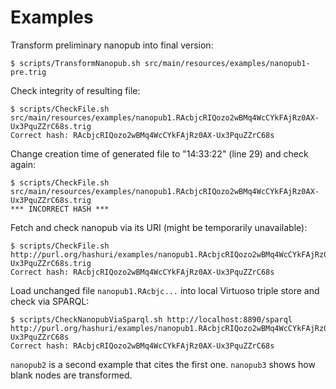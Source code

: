 Examples
========

Transform preliminary nanopub into final version:

    $ scripts/TransformNanopub.sh src/main/resources/examples/nanopub1-pre.trig

Check integrity of resulting file:

    $ scripts/CheckFile.sh src/main/resources/examples/nanopub1.RAcbjcRIQozo2wBMq4WcCYkFAjRz0AX-Ux3PquZZrC68s.trig
    Correct hash: RAcbjcRIQozo2wBMq4WcCYkFAjRz0AX-Ux3PquZZrC68s

Change creation time of generated file to "14:33:22" (line 29) and check again:

    $ scripts/CheckFile.sh src/main/resources/examples/nanopub1.RAcbjcRIQozo2wBMq4WcCYkFAjRz0AX-Ux3PquZZrC68s.trig
    *** INCORRECT HASH ***

Fetch and check nanopub via its URI (might be temporarily unavailable):

    $ scripts/CheckFile.sh http://purl.org/hashuri/examples/nanopub1.RAcbjcRIQozo2wBMq4WcCYkFAjRz0AX-Ux3PquZZrC68s.trig
    Correct hash: RAcbjcRIQozo2wBMq4WcCYkFAjRz0AX-Ux3PquZZrC68s

Load unchanged file `nanopub1.RAcbjc...` into local Virtuoso triple store and check via SPARQL:

    $ scripts/CheckNanopubViaSparql.sh http://localhost:8890/sparql http://purl.org/hashuri/examples/nanopub1.RAcbjcRIQozo2wBMq4WcCYkFAjRz0AX-Ux3PquZZrC68s
    Correct hash: RAcbjcRIQozo2wBMq4WcCYkFAjRz0AX-Ux3PquZZrC68s

`nanopub2` is a second example that cites the first one. `nanopub3` shows how blank nodes are
transformed.
